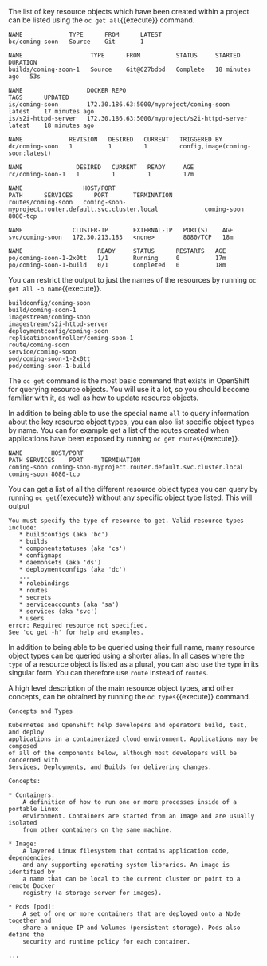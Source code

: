 The list of key resource objects which have been created within a project can be listed using the ``oc get all``{{execute}} command.

```
NAME             TYPE      FROM      LATEST
bc/coming-soon   Source    Git       1

NAME                   TYPE      FROM          STATUS     STARTED          DURATION
builds/coming-soon-1   Source    Git@627bdbd   Complete   18 minutes ago   53s

NAME                  DOCKER REPO                                     TAGS      UPDATED
is/coming-soon        172.30.186.63:5000/myproject/coming-soon        latest    17 minutes ago
is/s2i-httpd-server   172.30.186.63:5000/myproject/s2i-httpd-server   latest    18 minutes ago

NAME             REVISION   DESIRED   CURRENT   TRIGGERED BY
dc/coming-soon   1          1         1         config,image(coming-soon:latest)

NAME               DESIRED   CURRENT   READY     AGE
rc/coming-soon-1   1         1         1         17m

NAME                 HOST/PORT                                                PATH      SERVICES      PORT       TERMINATION
routes/coming-soon   coming-soon-myproject.router.default.svc.cluster.local             coming-soon   8080-tcp

NAME              CLUSTER-IP       EXTERNAL-IP   PORT(S)    AGE
svc/coming-soon   172.30.213.183   <none>        8080/TCP   18m

NAME                     READY     STATUS      RESTARTS   AGE
po/coming-soon-1-2x0tt   1/1       Running     0          17m
po/coming-soon-1-build   0/1       Completed   0          18m
```

You can restrict the output to just the names of the resources by running ``oc get all -o name``{{execute}}.

```
buildconfig/coming-soon
build/coming-soon-1
imagestream/coming-soon
imagestream/s2i-httpd-server
deploymentconfig/coming-soon
replicationcontroller/coming-soon-1
route/coming-soon
service/coming-soon
pod/coming-soon-1-2x0tt
pod/coming-soon-1-build
```

The ``oc get`` command is the most basic command that exists in OpenShift for querying resource objects. You will use it a lot, so you should become familiar with it, as well as how to update resource objects.

In addition to being able to use the special name ``all`` to query information about the key resource object types, you can also list specific object types by name. You can for example get a list of the routes created when applications have been exposed by running ``oc get routes``{{execute}}.

```
NAME        HOST/PORT                                              PATH SERVICES    PORT     TERMINATION
coming-soon coming-soon-myproject.router.default.svc.cluster.local      coming-soon 8080-tcp
```

You can get a list of all the different resource object types you can query by running ``oc get``{{execute}} without any specific object type listed. This will output

```
You must specify the type of resource to get. Valid resource types include:
   * buildconfigs (aka 'bc')
   * builds
   * componentstatuses (aka 'cs')
   * configmaps
   * daemonsets (aka 'ds')
   * deploymentconfigs (aka 'dc')
   ...
   * rolebindings
   * routes
   * secrets
   * serviceaccounts (aka 'sa')
   * services (aka 'svc')
   * users
error: Required resource not specified.
See 'oc get -h' for help and examples.
```

In addition to being able to be queried using their full name, many resource object types can be queried using a shorter alias. In all cases where the ``type`` of a resource object is listed as a plural, you can also use the ``type`` in its singular form. You can therefore use ``route`` instead of ``routes``.

A high level description of the main resource object types, and other concepts, can be obtained by running the ``oc types``{{execute}} command.

```
Concepts and Types

Kubernetes and OpenShift help developers and operators build, test, and deploy
applications in a containerized cloud environment. Applications may be composed
of all of the components below, although most developers will be concerned with
Services, Deployments, and Builds for delivering changes.

Concepts:

* Containers:
    A definition of how to run one or more processes inside of a portable Linux
    environment. Containers are started from an Image and are usually isolated
    from other containers on the same machine.

* Image:
    A layered Linux filesystem that contains application code, dependencies,
    and any supporting operating system libraries. An image is identified by
    a name that can be local to the current cluster or point to a remote Docker
    registry (a storage server for images).

* Pods [pod]:
    A set of one or more containers that are deployed onto a Node together and
    share a unique IP and Volumes (persistent storage). Pods also define the
    security and runtime policy for each container.

...
```
